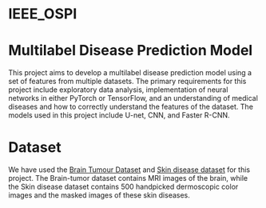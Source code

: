 # IEEE_OSPI

# Multilabel Disease Prediction Model
This project aims to develop a multilabel disease prediction model using a set of features from multiple datasets. 
The primary requirements for this project include exploratory data analysis, implementation of neural networks in either PyTorch or TensorFlow, 
and an understanding of medical diseases and how to correctly understand the features of the dataset. 
The models used in this project include U-net, CNN, and Faster R-CNN.

# Dataset
We have used the [Brain Tumour Dataset](https://www.kaggle.com/datasets/navoneel/brain-mri-images-for-brain-tumor-detection/code) and [Skin disease dataset](https://data.mendeley.com/datasets/j5ywpd2p27/2) for this project. The Brain-tumor dataset contains MRI images of the brain, while the Skin disease dataset contains 500 handpicked dermoscopic color images and the masked images of these skin diseases.
